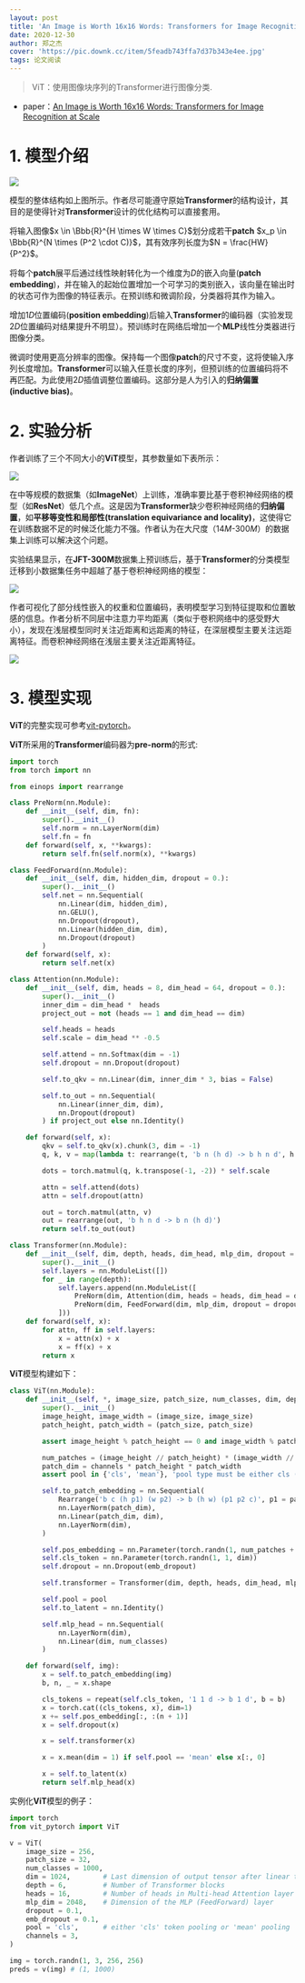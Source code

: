 ```yaml
---
layout: post
title: 'An Image is Worth 16x16 Words: Transformers for Image Recognition at Scale'
date: 2020-12-30
author: 郑之杰
cover: 'https://pic.downk.cc/item/5feadb743ffa7d37b343e4ee.jpg'
tags: 论文阅读
---
```


> ViT：使用图像块序列的Transformer进行图像分类.

- paper：[An Image is Worth 16x16 Words: Transformers for Image Recognition at Scale](https://arxiv.org/abs/2010.11929)


# 1. 模型介绍

![](https://pic.downk.cc/item/5febde703ffa7d37b3adbfad.jpg)

模型的整体结构如上图所示。作者尽可能遵守原始**Transformer**的结构设计，其目的是使得针对**Transformer**设计的优化结构可以直接套用。

将输入图像$x \in \Bbb{R}^{H \times W \times C}$划分成若干**patch** $x_p \in \Bbb{R}^{N \times (P^2 \cdot C)}$，其有效序列长度为$N = \frac{HW}{P^2}$。

将每个**patch**展平后通过线性映射转化为一个维度为$D$的嵌入向量(**patch embedding**)，并在输入的起始位置增加一个可学习的类别嵌入，该向量在输出时的状态可作为图像的特征表示。在预训练和微调阶段，分类器将其作为输入。

增加$1D$位置编码(**position embedding**)后输入**Transformer**的编码器（实验发现$2D$位置编码对结果提升不明显）。预训练时在网络后增加一个**MLP**线性分类器进行图像分类。

微调时使用更高分辨率的图像。保持每一个图像**patch**的尺寸不变，这将使输入序列长度增加。**Transformer**可以输入任意长度的序列，但预训练的位置编码将不再匹配。为此使用$2D$插值调整位置编码。这部分是人为引入的**归纳偏置(inductive bias)**。


# 2. 实验分析
作者训练了三个不同大小的**ViT**模型，其参数量如下表所示：

![](https://pic.downk.cc/item/5febe2393ffa7d37b3b44bb6.jpg)

在中等规模的数据集（如**ImageNet**）上训练，准确率要比基于卷积神经网络的模型（如**ResNet**）低几个点。这是因为**Transformer**缺少卷积神经网络的**归纳偏置**，如**平移等变性和局部性(translation equivariance and locality)**，这使得它在训练数据不足的时候泛化能力不强。作者认为在大尺度（$14M$-$300M$）的数据集上训练可以解决这个问题。

实验结果显示，在**JFT-300M**数据集上预训练后，基于**Transformer**的分类模型迁移到小数据集任务中超越了基于卷积神经网络的模型：

![](https://pic.downk.cc/item/5febe24f3ffa7d37b3b47020.jpg)

作者可视化了部分线性嵌入的权重和位置编码，表明模型学习到特征提取和位置敏感的信息。作者分析不同层中注意力平均距离（类似于卷积网络中的感受野大小），发现在浅层模型同时关注近距离和远距离的特征，在深层模型主要关注远距离特征。而卷积神经网络在浅层主要关注近距离特征。

![](https://pic.downk.cc/item/5febe3c23ffa7d37b3b6f776.jpg)

# 3. 模型实现

**ViT**的完整实现可参考[vit-pytorch](https://github.com/lucidrains/vit-pytorch)。

**ViT**所采用的**Transformer**编码器为**pre-norm**的形式:

```python
import torch
from torch import nn

from einops import rearrange

class PreNorm(nn.Module):
    def __init__(self, dim, fn):
        super().__init__()
        self.norm = nn.LayerNorm(dim)
        self.fn = fn
    def forward(self, x, **kwargs):
        return self.fn(self.norm(x), **kwargs)

class FeedForward(nn.Module):
    def __init__(self, dim, hidden_dim, dropout = 0.):
        super().__init__()
        self.net = nn.Sequential(
            nn.Linear(dim, hidden_dim),
            nn.GELU(),
            nn.Dropout(dropout),
            nn.Linear(hidden_dim, dim),
            nn.Dropout(dropout)
        )
    def forward(self, x):
        return self.net(x)

class Attention(nn.Module):
    def __init__(self, dim, heads = 8, dim_head = 64, dropout = 0.):
        super().__init__()
        inner_dim = dim_head *  heads
        project_out = not (heads == 1 and dim_head == dim)

        self.heads = heads
        self.scale = dim_head ** -0.5

        self.attend = nn.Softmax(dim = -1)
        self.dropout = nn.Dropout(dropout)

        self.to_qkv = nn.Linear(dim, inner_dim * 3, bias = False)

        self.to_out = nn.Sequential(
            nn.Linear(inner_dim, dim),
            nn.Dropout(dropout)
        ) if project_out else nn.Identity()

    def forward(self, x):
        qkv = self.to_qkv(x).chunk(3, dim = -1)
        q, k, v = map(lambda t: rearrange(t, 'b n (h d) -> b h n d', h = self.heads), qkv)

        dots = torch.matmul(q, k.transpose(-1, -2)) * self.scale

        attn = self.attend(dots)
        attn = self.dropout(attn)

        out = torch.matmul(attn, v)
        out = rearrange(out, 'b h n d -> b n (h d)')
        return self.to_out(out)

class Transformer(nn.Module):
    def __init__(self, dim, depth, heads, dim_head, mlp_dim, dropout = 0.):
        super().__init__()
        self.layers = nn.ModuleList([])
        for _ in range(depth):
            self.layers.append(nn.ModuleList([
                PreNorm(dim, Attention(dim, heads = heads, dim_head = dim_head, dropout = dropout)),
                PreNorm(dim, FeedForward(dim, mlp_dim, dropout = dropout))
            ]))
    def forward(self, x):
        for attn, ff in self.layers:
            x = attn(x) + x
            x = ff(x) + x
        return x
```

**ViT**模型构建如下：

```python
class ViT(nn.Module):
    def __init__(self, *, image_size, patch_size, num_classes, dim, depth, heads, mlp_dim, pool = 'cls', channels = 3, dim_head = 64, dropout = 0., emb_dropout = 0.):
        super().__init__()
        image_height, image_width = (image_size, image_size)
        patch_height, patch_width = (patch_size, patch_size)

        assert image_height % patch_height == 0 and image_width % patch_width == 0, 'Image dimensions must be divisible by the patch size.'

        num_patches = (image_height // patch_height) * (image_width // patch_width)
        patch_dim = channels * patch_height * patch_width
        assert pool in {'cls', 'mean'}, 'pool type must be either cls (cls token) or mean (mean pooling)'

        self.to_patch_embedding = nn.Sequential(
            Rearrange('b c (h p1) (w p2) -> b (h w) (p1 p2 c)', p1 = patch_height, p2 = patch_width),
            nn.LayerNorm(patch_dim),
            nn.Linear(patch_dim, dim),
            nn.LayerNorm(dim),
        )

        self.pos_embedding = nn.Parameter(torch.randn(1, num_patches + 1, dim))
        self.cls_token = nn.Parameter(torch.randn(1, 1, dim))
        self.dropout = nn.Dropout(emb_dropout)

        self.transformer = Transformer(dim, depth, heads, dim_head, mlp_dim, dropout)

        self.pool = pool
        self.to_latent = nn.Identity()

        self.mlp_head = nn.Sequential(
            nn.LayerNorm(dim),
            nn.Linear(dim, num_classes)
        )

    def forward(self, img):
        x = self.to_patch_embedding(img)
        b, n, _ = x.shape

        cls_tokens = repeat(self.cls_token, '1 1 d -> b 1 d', b = b)
        x = torch.cat((cls_tokens, x), dim=1)
        x += self.pos_embedding[:, :(n + 1)]
        x = self.dropout(x)

        x = self.transformer(x)

        x = x.mean(dim = 1) if self.pool == 'mean' else x[:, 0]

        x = self.to_latent(x)
        return self.mlp_head(x)
```

实例化**ViT**模型的例子：

```python
import torch
from vit_pytorch import ViT

v = ViT(
    image_size = 256, 
    patch_size = 32,
    num_classes = 1000,
    dim = 1024,        # Last dimension of output tensor after linear transformation
    depth = 6,         # Number of Transformer blocks
    heads = 16,        # Number of heads in Multi-head Attention layer
    mlp_dim = 2048,    # Dimension of the MLP (FeedForward) layer
    dropout = 0.1,
    emb_dropout = 0.1,
    pool = 'cls',      # either 'cls' token pooling or 'mean' pooling
    channels = 3,
)

img = torch.randn(1, 3, 256, 256)
preds = v(img) # (1, 1000)
```